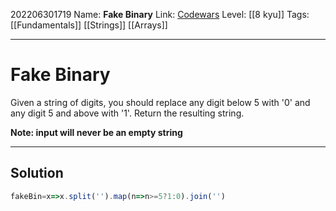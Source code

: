 202206301719
Name: **Fake Binary**
Link: [Codewars](https://www.codewars.com/kata/57eae65a4321032ce000002d/)
Level:  [[8 kyu]]
Tags: [[Fundamentals]] [[Strings]] [[Arrays]]

---

# Fake Binary

Given a string of digits, you should replace any digit below 5 with '0' and any digit 5 and above with '1'. Return the resulting string.

**Note: input will never be an empty string**

---

## Solution

``` javascript
fakeBin=x=>x.split('').map(n=>n>=5?1:0).join('')
```